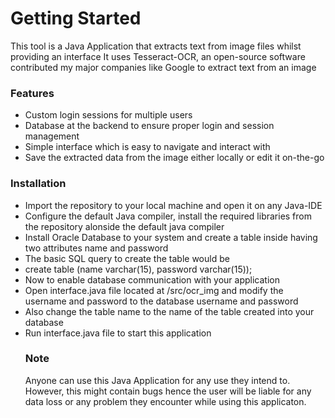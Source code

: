 # Getting Started

This tool is a Java Application that extracts text from image files whilst providing an interface
It uses Tesseract-OCR, an open-source software contributed my major companies like Google to extract text from an image

### Features
* Custom login sessions for multiple users 
* Database at the backend to ensure proper login and session management
* Simple interface which is easy to navigate and interact with
* Save the extracted data from the image either locally or edit it on-the-go

### Installation
* Import the repository to your local machine and open it on any Java-IDE
* Configure the default Java compiler, install the required libraries from the repository alonside the default java compiler
* Install Oracle Database to your system and create a table inside having two attributes name and password
* The basic SQL query to create the table would be
* create table <table name>(name varchar(15), password varchar(15));
* Now to enable database communication with your application
* Open interface.java file located at /src/ocr_img and modify the username and password to the database username and password
* Also change the table name to the name of the table created into your database
* Run interface.java file to start this application
  
### Note
Anyone can use this Java Application for any use they intend to. However, this might contain bugs hence the user will be liable for any data loss or any problem they encounter while using this applicaton.

  
